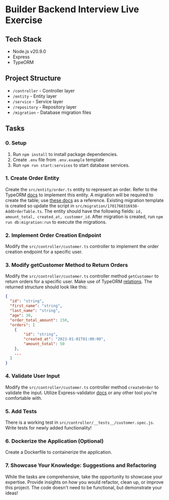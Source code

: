# Builder Backend Interview Live Exercise

## Tech Stack

- Node.js v20.9.0
- Express
- TypeORM

## Project Structure

- `/controller` - Controller layer
- `/entity` - Entity layer
- `/service` - Service layer
- `/repository` - Repository layer
- `/migration` - Database migration files

## Tasks

### 0. Setup
1. Run `npm install` to install package dependencies.
2. Create `.env` file from `.env.example` template
3. Run `npm run start:services` to start database services.

### 1. Create Order Entity

Create the `src/entity/order.ts` entity to represent an order. Refer to the TypeORM [docs](https://typeorm.io/relations) to implement this entity. A migration will be required to create the table; use [these docs](https://typeorm.io/migrations) as a reference.
Existing migration template is created so update the script in `src/migration/1701760316938-AddOrderTable.ts`.
The entity should have the following fields: `id, amount_total, created_at, customer_id`. 
After migration is created, run `npm run db:migration:run` to execute the migrations.

### 2. Implement Order Creation Endpoint

Modify the `src/controller/customer.ts` controller to implement the order creation endpoint for a specific user.

### 3. Modify getCustomer Method to Return Orders

Modify the `src/controller/customer.ts` controller method `getCustomer` to return orders for a specific user. Make use of TypeORM [relations](https://typeorm.io/relations). The returned structure should look like this:
```json
{
  "id": "string",
  "first_name": "string",
  "last_name": "string",
  "age": 30,
  "order_total_amount": 150,
  "orders": [
    {
        "id": "string",
        "created_at": "2023-01-01T01:00:00",
        "amount_total": 50
    },
    ...
  ]
}
```

### 4. Validate User Input

Modify the `src/controller/customer.ts` controller method `createOrder` to validate the input. 
Utilize Express-validator [docs](https://express-validator.github.io/docs/) or any other tool you're comfortable with.

### 5. Add Tests

There is a working test in `src/controller/__tests__/customer.spec.js`. Write tests for newly added functionality!

### 6. Dockerize the Application (Optional)

Create a Dockerfile to containerize the application.

### 7. Showcase Your Knowledge: Suggestions and Refactoring

While the tasks are comprehensive, take the opportunity to showcase your expertise. Provide insights on how you would refactor, clean up, or improve this project. The code doesn't need to be functional, but demonstrate your ideas!
